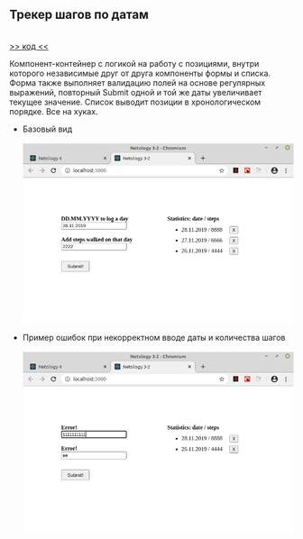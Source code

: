 ## Трекер шагов по датам
\
[>> код <<](https://github.com/vaniya-k/netology_homeworks/tree/3-2_done/)

Компонент-контейнер с логикой на работу с позициями, внутри которого независимые друг от друга компоненты формы и списка. Форма также выполняет валидацию полей на основе регулярных выражений, повторный Submit одной и той же даты увеличивает текущее значение. Список выводит позиции в хронологическом порядке. Все на хуках.

* Базовый вид
\
\
![Basic](01.png)

* Пример ошибок при некорректном вводе даты и количества шагов
\
\
![Error](02.png)
